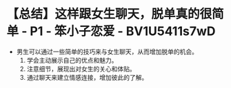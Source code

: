 # 【总结】这样跟女生聊天，脱单真的很简单 - P1 - 笨小子恋爱 - BV1U5411s7wD

-   男生可以通过一些简单的技巧来与女生聊天，从而增加脱单的机会。
    1.  学会主动展示自己的优点和魅力。
    2.  注意细节，展现出对女生的关心和体贴。
    3.  通过聊天来建立情感连接，增加彼此的了解。